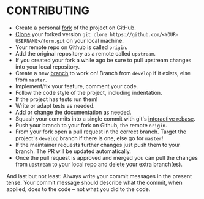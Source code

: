 # CONTRIBUTING

- Create a personal [fork](https://help.github.com/articles/fork-a-repo/) of the project on GitHub.
- [Clone](https://help.github.com/articles/fork-a-repo/#step-2-create-a-local-clone-of-your-fork) your forked version `git clone https://github.com/<YOUR-USERNAME>/form.git` on your local machine. 
- Your remote repo on Github is called `origin`.
- Add the original repository as a remote called `upstream`.
- If you created your fork a while ago be sure to pull upstream changes into your local repository.
- Create a new [branch](https://docs.github.com/en/pull-requests/collaborating-with-pull-requests/proposing-changes-to-your-work-with-pull-requests/about-branches#working-with-branches) to work on! Branch from `develop` if it exists, else from `master`.
- Implement/fix your feature, comment your code.
- Follow the code style of the project, including indentation.
- If the project has tests run them!
- Write or adapt tests as needed.
- Add or change the documentation as needed.
- Squash your commits into a single commit with git's [interactive rebase](https://help.github.com/articles/interactive-rebase).
- Push your branch to your fork on Github, the remote `origin`.
- From your fork open a pull request in the correct branch. Target the project's `develop` branch if there is one, else go for `master`!
- If the maintainer requests further changes just push them to your branch. The PR will be updated automatically.
- Once the pull request is approved and merged you can pull the changes from `upstream` to your local repo and delete
  your extra branch(es).

And last but not least: Always write your commit messages in the present tense. Your commit message should describe what the commit, when applied, does to the code – not what you did to the code.
